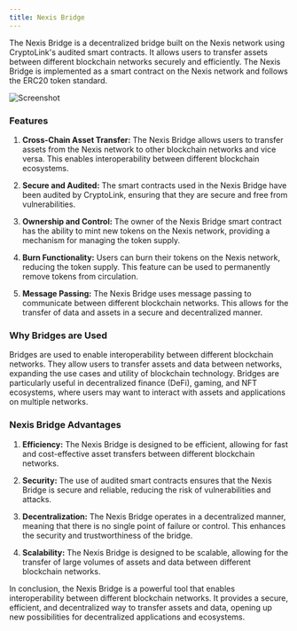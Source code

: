 ```yaml
---
title: Nexis Bridge
---
```


The Nexis Bridge is a decentralized bridge built on the Nexis network using CryptoLink's audited smart contracts. It allows users to transfer assets between different blockchain networks securely and efficiently. The Nexis Bridge is implemented as a smart contract on the Nexis network and follows the ERC20 token standard.

![Screenshot](https://github.com/0xdetonation/nexis-dapps-screenshots/assets/166897641/bc8a0d21-c1c6-4865-afd7-f6e9563879d9)

### Features

1. **Cross-Chain Asset Transfer:** The Nexis Bridge allows users to transfer assets from the Nexis network to other blockchain networks and vice versa. This enables interoperability between different blockchain ecosystems.

2. **Secure and Audited:** The smart contracts used in the Nexis Bridge have been audited by CryptoLink, ensuring that they are secure and free from vulnerabilities.

3. **Ownership and Control:** The owner of the Nexis Bridge smart contract has the ability to mint new tokens on the Nexis network, providing a mechanism for managing the token supply.

4. **Burn Functionality:** Users can burn their tokens on the Nexis network, reducing the token supply. This feature can be used to permanently remove tokens from circulation.

5. **Message Passing:** The Nexis Bridge uses message passing to communicate between different blockchain networks. This allows for the transfer of data and assets in a secure and decentralized manner.

### Why Bridges are Used

Bridges are used to enable interoperability between different blockchain networks. They allow users to transfer assets and data between networks, expanding the use cases and utility of blockchain technology. Bridges are particularly useful in decentralized finance (DeFi), gaming, and NFT ecosystems, where users may want to interact with assets and applications on multiple networks.

### Nexis Bridge Advantages

1. **Efficiency:** The Nexis Bridge is designed to be efficient, allowing for fast and cost-effective asset transfers between different blockchain networks.

2. **Security:** The use of audited smart contracts ensures that the Nexis Bridge is secure and reliable, reducing the risk of vulnerabilities and attacks.

3. **Decentralization:** The Nexis Bridge operates in a decentralized manner, meaning that there is no single point of failure or control. This enhances the security and trustworthiness of the bridge.

4. **Scalability:** The Nexis Bridge is designed to be scalable, allowing for the transfer of large volumes of assets and data between different blockchain networks.

In conclusion, the Nexis Bridge is a powerful tool that enables interoperability between different blockchain networks. It provides a secure, efficient, and decentralized way to transfer assets and data, opening up new possibilities for decentralized applications and ecosystems.
